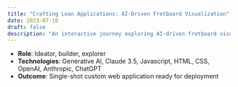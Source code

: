 ```yaml
---
title: "Crafting Lean Applications: AI-Driven Fretboard Visualization"
date: 2023-07-10
draft: false
description: "An interactive journey exploring AI-driven fretboard visualization using ChatGPT, Pythagora, and Claude 3.5."
---
```


- **Role**: Ideator, builder, explorer
- **Technologies**: Generative AI, Claude 3.5, Javascript, HTML, CSS, OpenAI, Anthropic, ChatGPT
- **Outcome**: Single-shot custom web application ready for deployment

